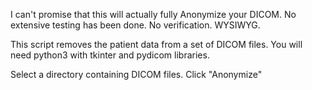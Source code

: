 I can't promise that this will actually fully Anonymize your DICOM. No extensive testing has been done. No verification. WYSIWYG.

This script removes the patient data from a set of DICOM files.
You will need python3 with tkinter and pydicom libraries.

Select a directory containing DICOM files. Click "Anonymize"
